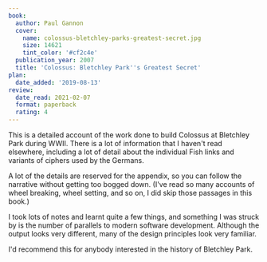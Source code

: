 ```yaml
---
book:
  author: Paul Gannon
  cover:
    name: colossus-bletchley-parks-greatest-secret.jpg
    size: 14621
    tint_color: '#cf2c4e'
  publication_year: 2007
  title: 'Colossus: Bletchley Park''s Greatest Secret'
plan:
  date_added: '2019-08-13'
review:
  date_read: 2021-02-07
  format: paperback
  rating: 4
---
```


This is a detailed account of the work done to build Colossus at Bletchley Park during WWII.
There is a lot of information that I haven't read elsewhere, including a lot of detail about the individual Fish links and variants of ciphers used by the Germans.

A lot of the details are reserved for the appendix, so you can follow the narrative without getting too bogged down.
(I've read so many accounts of wheel breaking, wheel setting, and so on, I did skip those passages in this book.)

I took lots of notes and learnt quite a few things, and something I was struck by is the number of parallels to modern software development.
Although the output looks very different, many of the design principles look very familiar.

I'd recommend this for anybody interested in the history of Bletchley Park.